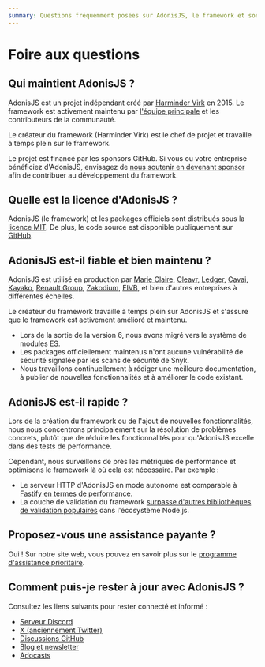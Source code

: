 ```yaml
---
summary: Questions fréquemment posées sur AdonisJS, le framework et son écosystème.
---
```


# Foire aux questions

## Qui maintient AdonisJS ?

AdonisJS est un projet indépendant créé par [Harminder Virk](https://twitter.com/AmanVirk1) en 2015. Le framework est activement maintenu par [l'équipe principale](https://github.com/orgs/adonisjs/people) et les contributeurs de la communauté.

Le créateur du framework (Harminder Virk) est le chef de projet et travaille à temps plein sur le framework.

Le projet est financé par les sponsors GitHub. Si vous ou votre entreprise bénéficiez d'AdonisJS, envisagez de [nous soutenir en devenant sponsor](https://github.com/sponsors/thetutlage) afin de contribuer au développement du framework.

## Quelle est la licence d'AdonisJS ?

AdonisJS (le framework) et les packages officiels sont distribués sous la [licence MIT](https://opensource.org/license/mit/). De plus, le code source est disponible publiquement sur [GitHub](https://github.com/adonisjs).

## AdonisJS est-il fiable et bien maintenu ?

AdonisJS est utilisé en production par [Marie Claire](https://www.marieclaire.com/), [Cleavr](https://cleavr.io), [Ledger](https://www.ledger.com/), [Cavai](https://cavai.com), [Kayako](https://kayako.com), [Renault Group](https://www.renaultgroup.com/en/), [Zakodium](https://www.zakodium.com/), [FIVB](https://www.fivb.com), et bien d'autres entreprises à différentes échelles.

Le créateur du framework travaille à temps plein sur AdonisJS et s'assure que le framework est activement amélioré et maintenu.

- Lors de la sortie de la version 6, nous avons migré vers le système de modules ES.
- Les packages officiellement maintenus n'ont aucune vulnérabilité de sécurité signalée par les scans de sécurité de Snyk.
- Nous travaillons continuellement à rédiger une meilleure documentation, à publier de nouvelles fonctionnalités et à améliorer le code existant.

## AdonisJS est-il rapide ?

Lors de la création du framework ou de l'ajout de nouvelles fonctionnalités, nous nous concentrons principalement sur la résolution de problèmes concrets, plutôt que de réduire les fonctionnalités pour qu'AdonisJS excelle dans des tests de performance.

Cependant, nous surveillons de près les métriques de performance et optimisons le framework là où cela est nécessaire. Par exemple :

- Le serveur HTTP d'AdonisJS en mode autonome est comparable à [Fastify en termes de performance](https://github.com/adonisjs/http-server/blob/main/benchmarks.md). 
- La couche de validation du framework [surpasse d'autres bibliothèques de validation populaires](https://github.com/vinejs/vine/blob/main/benchmarks.md) dans l'écosystème Node.js.

## Proposez-vous une assistance payante ?

Oui ! Sur notre site web, vous pouvez en savoir plus sur le [programme d'assistance prioritaire](https://adonisjs.com/support_program).

## Comment puis-je rester à jour avec AdonisJS ?

Consultez les liens suivants pour rester connecté et informé :

- [Serveur Discord](https://discord.gg/vDcEjq6)
- [X (anciennement Twitter)](https://twitter.com/adonisframework)
- [Discussions GitHub](https://github.com/orgs/adonisjs/discussions)
- [Blog et newsletter](https://adonisjs.com/blog?referrer=adonisjs_docs_faq)
- [Adocasts](https://adocasts.com/?referrer=adonisjs_docs_faq)
